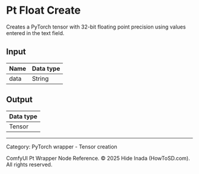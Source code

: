 # Pt Float Create
Creates a PyTorch tensor with 32-bit floating point precision 
using values entered in the text field.

## Input
| Name | Data type |
|---|---|
| data | String |

## Output
| Data type |
|---|
| Tensor |

<HR>
Category: PyTorch wrapper - Tensor creation

ComfyUI Pt Wrapper Node Reference. © 2025 Hide Inada (HowToSD.com). All rights reserved.
